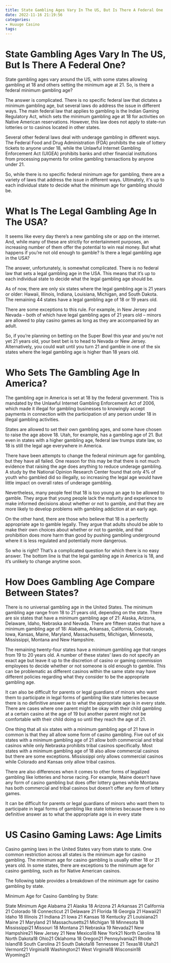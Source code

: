 ```yaml
---
title: State Gambling Ages Vary In The US, But Is There A Federal One
date: 2022-11-16 21:19:56
categories:
- Huuuge Casino
tags:
---
```



#  State Gambling Ages Vary In The US, But Is There A Federal One?

State gambling ages vary around the US, with some states allowing gambling at 18 and others setting the minimum age at 21. So, is there a federal minimum gambling age?

The answer is complicated. There is no specific federal law that dictates a minimum gambling age, but several laws do address the issue in different ways. The main federal law that applies to gambling is the Indian Gaming Regulatory Act, which sets the minimum gambling age at 18 for activities on Native American reservations. However, this law does not apply to state-run lotteries or to casinos located in other states.

Several other federal laws deal with underage gambling in different ways. The Federal Food and Drug Administration (FDA) prohibits the sale of lottery tickets to anyone under 18, while the Unlawful Internet Gambling Enforcement Act (UIGEA) prohibits banks and other financial institutions from processing payments for online gambling transactions by anyone under 21.

So, while there is no specific federal minimum age for gambling, there are a variety of laws that address the issue in different ways. Ultimately, it's up to each individual state to decide what the minimum age for gambling should be.

#  What Is The Legal Gambling Age In The USA?

It seems like every day there’s a new gambling site or app on the internet. And, while many of these are strictly for entertainment purposes, an increasing number of them offer the potential to win real money. But what happens if you’re not old enough to gamble? Is there a legal gambling age in the USA?

The answer, unfortunately, is somewhat complicated. There is no federal law that sets a legal gambling age in the USA. This means that it’s up to each individual state to decide what the legal gambling age should be.

As of now, there are only six states where the legal gambling age is 21 years or older: Hawaii, Illinois, Indiana, Louisiana, Michigan, and South Dakota. The remaining 44 states have a legal gambling age of 18 or 19 years old.

There are some exceptions to this rule. For example, in New Jersey and Nevada – both of which have legal gambling ages of 21 years old – minors are allowed to play casino games as long as they are accompanied by an adult.

So, if you’re planning on betting on the Super Bowl this year and you’re not yet 21 years old, your best bet is to head to Nevada or New Jersey. Alternatively, you could wait until you turn 21 and gamble in one of the six states where the legal gambling age is higher than 18 years old.

#  Who Sets The Gambling Age In America? 

The gambling age in America is set at 18 by the federal government. This is mandated by the Unlawful Internet Gambling Enforcement Act of 2006, which made it illegal for gambling businesses to knowingly accept payments in connection with the participation of any person under 18 in illegal gambling activities.

States are allowed to set their own gambling ages, and some have chosen to raise the age above 18. Utah, for example, has a gambling age of 21. But even in states with a higher gambling age, federal law trumps state law, so 18 is still the legal age everywhere in America.

There have been attempts to change the federal minimum age for gambling, but they have all failed. One reason for this may be that there is not much evidence that raising the age does anything to reduce underage gambling. A study by the National Opinion Research Center found that only 4% of youth who gambled did so illegally, so increasing the legal age would have little impact on overall rates of underage gambling.

Nevertheless, many people feel that 18 is too young an age to be allowed to gamble. They argue that young people lack the maturity and experience to make informed decisions about whether or not to gamble, and that they are more likely to develop problems with gambling addiction at an early age.

On the other hand, there are those who believe that 18 is a perfectly appropriate age to gamble legally. They argue that adults should be able to make their own choices about whether or not to gamble, and that prohibition does more harm than good by pushing gambling underground where it is less regulated and potentially more dangerous.

So who is right? That’s a complicated question for which there is no easy answer. The bottom line is that the legal gambling age in America is 18, and it’s unlikely to change anytime soon.

#  How Does Gambling Age Compare Between States? 

There is no universal gambling age in the United States. The minimum gambling age range from 18 to 21 years old, depending on the state. There are six states that have a minimum gambling age of 21: Alaska, Arizona, Delaware, Idaho, Nebraska and Nevada. There are fifteen states that have a minimum gambling age of 18: Alabama, Arkansas, California, Colorado, Iowa, Kansas, Maine, Maryland, Massachusetts, Michigan, Minnesota, Mississippi, Montana and New Hampshire.

The remaining twenty-four states have a minimum gambling age that ranges from 19 to 20 years old. A number of these states’ laws do not specify an exact age but leave it up to the discretion of casino or gaming commission employees to decide whether or not someone is old enough to gamble. This can be problematic as different casinos within the same state may have different policies regarding what they consider to be the appropriate gambling age. 

It can also be difficult for parents or legal guardians of minors who want them to participate in legal forms of gambling like state lotteries because there is no definitive answer as to what the appropriate age is in every state. There are cases where one parent might be okay with their child gambling at a certain casino at the age of 19 but another parent might not be comfortable with their child doing so until they reach the age of 21. 

One thing that all six states with a minimum gambling age of 21 have in common is that they all allow some form of casino gambling. Five out of six states with a minimum gambling age of 21 allow both commercial and tribal casinos while only Nebraska prohibits tribal casinos specifically. Most states with a minimum gambling age of 18 also allow commercial casinos but there are some exceptions. Mississippi only allows commercial casinos while Colorado and Kansas only allow tribal casinos. 

There are also differences when it comes to other forms of legalized gambling like lotteries and horse racing. For example, Maine doesn’t have any form of casino gambling but does offer lottery games while Montana has both commercial and tribal casinos but doesn’t offer any form of lottery games. 

It can be difficult for parents or legal guardians of minors who want them to participate in legal forms of gambling like state lotteries because there is no definitive answer as to what the appropriate age is in every state

#  US Casino Gaming Laws: Age Limits

Casino gaming laws in the United States vary from state to state. One common restriction across all states is the minimum age for casino gambling. The minimum age for casino gambling is usually either 18 or 21 years old. In some states, there are exceptions to the minimum age for casino gambling, such as for Native American casinos.

The following table provides a breakdown of the minimum age for casino gambling by state.

Minimum Age for Casino Gambling by State:

State Minimum Age Alabama 21 Alaska 18 Arizona 21 Arkansas 21 California 21 Colorado 18 Connecticut 21 Delaware 21 Florida 18 Georgia 21 Hawaii21 Idaho 18 Illinois 21 Indiana 21 Iowa 21 Kansas 18 Kentucky 21 Louisiana21 Maine 21 Maryland 21 Massachusetts21 Michigan 18 Minnesota 18 Mississippi21 Missouri 18 Montana 21 Nebraska 19 Nevada21 New Hampshire21 New Jersey 21 New Mexico18 New York21 North Carolina 18 North Dakota18 Ohio21 Oklahoma 18 Oregon21 Pennsylvania21 Rhode Island18 South Carolina 21 South Dakota18 Tennessee 21 Texas18 Utah21 Vermont21 Virginia18 Washington21 West Virginia18 Wisconsin18 Wyoming21